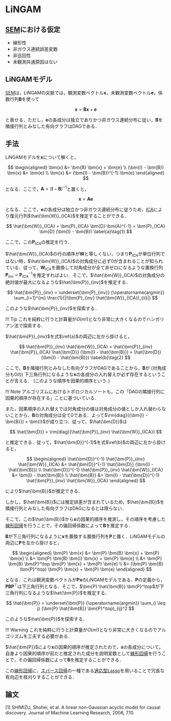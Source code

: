 # LiNGAM

## [SEM](/AI-Book/causal-analysis/#sem)における仮定

- 線形性
- 非ガウス連続誤差変数
- 非巡回性
- 未観測共通原因はない

## LiNGAMモデル

[SEM](/AI-Book/causal-analysis/#sem)は，LiNGAMの文脈では，観測変数ベクトル$\bm{x}$，未観測変数ベクトル$\bm{e}$，係数行列$\bm{B}$を使って

$$
\bm{x} = \bm{B} \bm{x} + \bm{e}
$$

と表せる．ただし，$\bm{e}$の各成分は独立でありかつ非ガウス連続分布に従い，$\bm{B}$を隣接行列とみなした有向グラフはDAGである．

## 手法

LiNGAMモデルを$\bm{x}$について解くと，

$$
\begin{aligned}
\bm{x} &= \bm{B} \bm{x} + \bm{e} \\
(\bm{I} - \bm{B}) \bm{x} &= \bm{e} \\
\bm{x} &= (\bm{I} - \bm{B})^{-1} \bm{e}
\end{aligned}
$$

となる．ここで，$\bm{A} = (\bm{I} - \bm{B})^{-1}$と置くと，

$$
\bm{x} = \bm{A} \bm{e}
$$

となる．ここで，$\bm{e}$の各成分は独立かつ非ガウス連続分布に従うため，[ICA](/AI-Book/other/ica/#ica)により復元行列$\hat{\bm{W}}_{ICA}$を推定することができる．

$$
\hat{\bm{W}}_{ICA} = \bm{P}_{ICA} \bm{D} \bm{A}^{-1} = \bm{P}_{ICA} \bm{D} (\bm{I} - \bm{B}) \label{a}\tag{1}
$$

ここで，この$\bm{P}_{ICA}$の推定を行う．

$\hat{\bm{W}}_{ICA}$の行の順序が$\bm{W}$と等しくない，つまり$\bm{P}_{ICA}$が単位行列ではない時，$\hat{\bm{W}}_{ICA}$の対角成分に必ず$0$が含まれることが知られている．従って，$\bm{W}_{ICA}$を置換して対角成分が全て非ゼロになるような置換行列$\bm{P}_{inv} = \bm{P}_{ICA}^{-1}$を推定すればよい．そこで，$\hat{\bm{W}}_{ICA}$の対角成分の絶対値が最大になるような$\hat{\bm{P}}_{inv}$を推定する．

$$
\hat{\bm{P}}_{inv} = \underset{\bm{P}_{inv}} {\operatorname{argmin}} \sum_{i=1}^{m} \frac{1}{|(\bm{P}_{inv} \hat{\bm{W}}_{ICA})_{ii}|}
$$

このような$\hat{\bm{P}}_{inv}$を探索する．

!!! Tip
    これを純粋に行うと計算量が$O(m!)$となり非常に大きくなるのでハンガリアン法で探索する．
 
 $\hat{\bm{P}}_{inv}$を式$\ref{a}$の両辺に左から掛けると，

$$
\hat{\bm{P}}_{inv} \hat{\bm{W}}_{ICA} = \hat{\bm{P}}_{inv} \hat{\bm{P}}_{ICA} \hat{\bm{D}} (\bm{I} - \hat{\bm{B}}) = \hat{\bm{D}} (\bm{I} - \hat{\bm{B}}) \label{b}\tag{2}
$$

ここで，$\bm{B}$を隣接行列とみなした有向グラフがDAGであることから，$\bm{B}$が (対角成分も$0$の) 下三角行列になるような$\bm{x}$の各成分の入れ替えが必ず存在するということが言える． (このような順序を因果的順序という．)

!!! Note
    アルゴリズムにおけるトポロジカルソートも，この「DAGの隣接行列に因果的順序が存在する」ことに基づいている．

また，因果順序の入れ替えでは対角成分の値は対角成分の値としか入れ替わらないことから，$\bm{B}$の対角成分は全て$0$である．よって$\rm{diag}({\bm{I} - \bm{B}}) = \bm{I}$が成り立つ．従って，$\hat{\bm{D}}$は

$$
\hat{\bm{D}} = \rm{diag}(\hat{\bm{P}}_{inv} \hat{\bm{W}}_{ICA})
$$

と推定できる．従って，$\hat{\bm{D}}^{-1}$を式$\ref{b}$の両辺に左から掛けると，

$$
\begin{aligned}
\hat{\bm{D}}^{-1} \hat{\bm{P}}_{inv} \hat{\bm{W}}_{ICA} &= \hat{\bm{D}}^{-1} \hat{\bm{D}} (\bm{I} - \hat{\bm{B}}) \\
\hat{\bm{D}}^{-1} \hat{\bm{P}}_{inv} \hat{\bm{W}}_{ICA} &= \bm{I} - \hat{\bm{B}} \\
\hat{\bm{B}} &= \bm{I} - \hat{\bm{D}}^{-1} \hat{\bm{P}}_{inv} \hat{\bm{W}}_{ICA}
\end{aligned}
$$

により$\hat{\bm{B}}$が推定できる．

しかし，$\hat{\bm{B}}$には推定誤差が含まれているため，$\hat{\bm{B}}$を隣接行列とみなした有向グラフはDAGになるとは限らない．

そこで，この$\hat{\bm{B}}$から$\bm{x}$の因果的順序を推測し，その順序を考慮した[線形回帰](/AI-Book/regression-analysis/linear-regression/#_1)を行うことで，その偏回帰係数によって$\bm{B}$を推定する．

$\bm{B}$が下三角行列になるように$\bm{x}$を置換する置換行列を$\bm{P}$と置く．LiNGAMモデルの両辺に$\bm{P}$を左から掛けると，

$$
\begin{aligned}
\bm{P} \bm{x} &= \bm{P} \bm{B} \bm{x} + \bm{P} \bm{e} \\
&= \bm{P} \bm{B} \bm{I} \bm{x} + \bm{P} \bm{e} \\
&= \bm{P} \bm{B} \bm{P}^\top \bm{P} \bm{x} + \bm{P} \bm{e} \\
&= (\bm{P} \bm{B} \bm{P}^\top) \bm{P} \bm{x} + \bm{P} \bm{e}
\end{aligned}
$$

となる．これは観測変数ベクトルが$\bm{P} \bm{x}$のLiNGAMモデルである．$\bm{P}$の定義から，$\bm{P} \bm{B} \bm{P}^\top$は下三角行列となる．そこで，$\bm{P} \hat{\bm{B}} \bm{P}^\top$が下三角行列になるような$\hat{\bm{P}}$を推定する．

$$
\hat{\bm{P}} = \underset{\bm{P}} {\operatorname{argmin}} \sum_{i \leq j} (\bm{P} \hat{\bm{B}} \bm{P}^\top)_{ij}^2
$$

このような$\hat{\bm{P}}$を探索する．

!!! Warning
    これを純粋に行うと計算量が$O(m!)$となり非常に大きくなるのでアルゴリズムを工夫する必要がある．

$\hat{\bm{P}}$により$\bm{x}$の因果的順序が推定されたので，$\bm{x}$の各成分について，自身より因果的順序が前だと推定された成分を説明変数として[線形回帰](/AI-Book/regression-analysis/linear-regression/#_1)を行うことで，その偏回帰係数によって$\bm{B}$を推定することができる．

この[線形回帰](/AI-Book/regression-analysis/linear-regression/#_1)に，[スパース回帰](/AI-Book/regression-analysis/linear-regression/sparse-regression/#_1)の一種である[適応型Lasso](/AI-Book/regression-analysis/linear-regression/sparse-regression/adaptive-lasso/#lasso)を用いることで冗長な有向辺を枝刈りすることができる．

## 論文

[1] SHIMIZU, Shohei, et al. A linear non-Gaussian acyclic model for causal discovery. Journal of Machine Learning Research, 2006, 7.10.